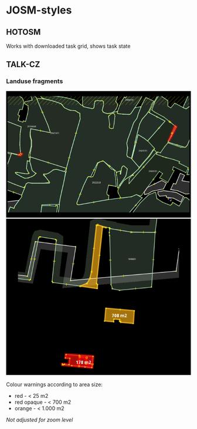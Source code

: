 # JOSM-styles

## HOTOSM

Works with downloaded task grid, shows task state

## TALK-CZ

### Landuse fragments

![2018-01-23_213937.png](pic/2018-01-23_213937.png "Zoomed out")
![2018-01-23_213827.png](pic/2018-01-23_213827.png "Zoomed in")

Colour warnings according to area size:

* red - < 25 m2
* red opaque - < 700 m2
* orange - < 1.000 m2

_Not adjusted for zoom level_